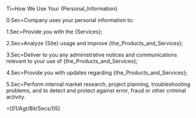 Ti=How We Use Your {Personal_Information}

0.Sec=Company uses your personal information to:

1.Sec=Provide you with the {Services};

2.Sec=Analyze {Site} usage and improve {the_Products_and_Services};

3.Sec=Deliver to you any administrative notices and communications relevant to your use of {the_Products_and_Services};

4.Sec=Provide you with updates regarding {the_Products_and_Services};

5.Sec=Perform internal market research, project planning, troubleshooting problems, and to detect and protect against error, fraud or other criminal activity.

=[01/Agt/Bit/Secs/05]


